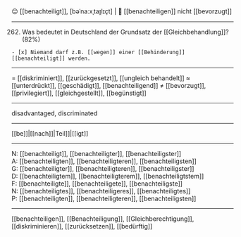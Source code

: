 😔 [[benachteiligt]], [bəˈnaːxˌtaɪ̯lɪçt] | 🚫 [[benachteiligen]]
nicht [[bevorzugt]]

---

262. Was bedeutet in Deutschland der Grundsatz der [[Gleichbehandlung]]? (82%)


    - [x] Niemand darf z.B. [[wegen]] einer [[Behinderung]] [[benachteiligt]] werden.

---

= [[diskriminiert]], [[zurückgesetzt]], [[ungleich behandelt]]
≈ [[unterdrückt]], [[geschädigt]], [[benachteiligend]]
≠ [[bevorzugt]], [[privilegiert]], [[gleichgestellt]], [[begünstigt]]

---

disadvantaged, discriminated

---

[[be]]|[[nach]]|Teil]]|[[igt]]

---

N: [[benachteiligt]], [[benachteiligter]], [[benachteiligster]]  
A: [[benachteiligten]], [[benachteiligteren]], [[benachteiligsten]]  
G: [[benachteiligter]], [[benachteiligteren]], [[benachteiligster]]  
D: [[benachteiligtem]], [[benachteiligterem]], [[benachteiligtstem]]  
F: [[benachteiligte]], [[benachteiligete]], [[benachteiligste]]  
N: [[benachteiligtes]], [[benachteiligeres]], [[benachteiligtes]]  
P: [[benachteiligten]], [[benachteiligteren]], [[benachteiligsten]]

---

[[benachteiligen]], [[Benachteiligung]], [[Gleichberechtigung]], [[diskriminieren]], [[zurücksetzen]], [[bedürftig]]
